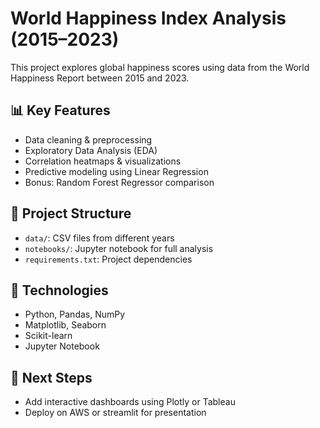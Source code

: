 # World Happiness Index Analysis (2015–2023)

This project explores global happiness scores using data from the World Happiness Report between 2015 and 2023.

## 📊 Key Features
- Data cleaning & preprocessing
- Exploratory Data Analysis (EDA)
- Correlation heatmaps & visualizations
- Predictive modeling using Linear Regression
- Bonus: Random Forest Regressor comparison

## 📁 Project Structure
- `data/`: CSV files from different years
- `notebooks/`: Jupyter notebook for full analysis
- `requirements.txt`: Project dependencies

## 🔧 Technologies
- Python, Pandas, NumPy
- Matplotlib, Seaborn
- Scikit-learn
- Jupyter Notebook

## 🔮 Next Steps
- Add interactive dashboards using Plotly or Tableau
- Deploy on AWS or streamlit for presentation